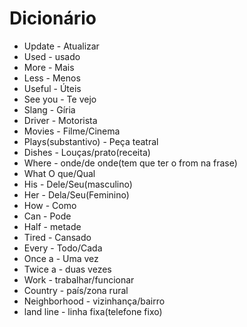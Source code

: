 # Dicionário 

* Update - Atualizar
* Used - usado
* More - Mais
* Less - Menos
* Useful - Úteis
* See you - Te vejo
* Slang - Gíria
* Driver - Motorista
* Movies - Filme/Cinema
* Plays(substantivo) - Peça teatral
* Dishes - Louças/prato(receita)
* Where - onde/de onde(tem que ter o from na frase)
* What O que/Qual
* His - Dele/Seu(masculino)
* Her - Dela/Seu(Feminino)
* How - Como
* Can - Pode
* Half - metade
* Tired - Cansado
* Every - Todo/Cada
* Once a - Uma vez
* Twice a - duas vezes
* Work - trabalhar/funcionar
* Country - país/zona rural
* Neighborhood - vizinhança/bairro
* land line - linha fixa(telefone fixo)